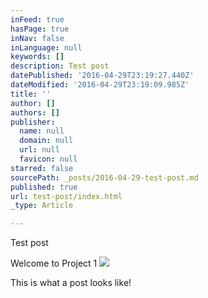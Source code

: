 ```yaml
---
inFeed: true
hasPage: true
inNav: false
inLanguage: null
keywords: []
description: Test post
datePublished: '2016-04-29T23:19:27.440Z'
dateModified: '2016-04-29T23:19:09.985Z'
title: ''
author: []
authors: []
publisher:
  name: null
  domain: null
  url: null
  favicon: null
starred: false
sourcePath: _posts/2016-04-29-test-post.md
published: true
url: test-post/index.html
_type: Article

---
```

Test post

Welcome to Project 1
![](https://the-grid-user-content.s3-us-west-2.amazonaws.com/56a6751c-357d-43a8-907a-8940ee36f2db.png)

This is what a post looks like!